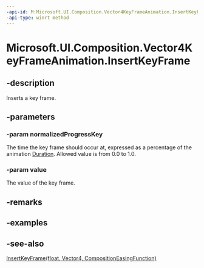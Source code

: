 ```yaml
---
-api-id: M:Microsoft.UI.Composition.Vector4KeyFrameAnimation.InsertKeyFrame(System.Single,Windows.Foundation.Numerics.Vector4)
-api-type: winrt method
---
```


<!-- Method syntax
public void InsertKeyFrame(System.Single normalizedProgressKey, Windows.Foundation.Numerics.Vector4 value)
-->

# Microsoft.UI.Composition.Vector4KeyFrameAnimation.InsertKeyFrame

## -description
Inserts a key frame.

## -parameters
### -param normalizedProgressKey
The time the key frame should occur at, expressed as a percentage of the animation [Duration](keyframeanimation_duration.md). Allowed value is from 0.0 to 1.0.

### -param value
The value of the key frame.

## -remarks

## -examples

## -see-also
[InsertKeyFrame(float, Vector4, CompositionEasingFunction)](vector4keyframeanimation_insertkeyframe_1835543775.md)
